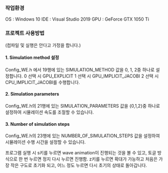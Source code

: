 ### 작업환경

OS : Windows 10
IDE : Visual Studio 2019
GPU : GeForce GTX 1050 Ti

### 프로젝트 사용방법

(컴파일 및 실행은 안다고 가정을 합니다.)
#### 1. Simulation method 설정
Config_WE.h 에서 19행에 있는 SIMULATION_METHOD 값을 0, 1, 2중 하나로 설정합니다.
0 선택 시 GPU_EXPLICIT
1 선택 시 GPU_IMPLICIT_JACOBI
2 선택 시 CPU_IMPLICIT_JACOBI를 수행합니다.

#### 2. Simulation parameters
Config_WE.h의 21행에 있는 SIMULATION_PARAMETERS 값을 {0,1,2}중 하나로 설정하여 시뮬레이션 속도를 조절할 수 있습니다.

#### 3. Number of simulation steps
Config_WE.h의 23행에 있는 NUMBER_OF_SIMULATION_STEPS 값을 설정하여 시뮬레이션 수행 시간을 설정할 수 있습니다.

프로그램 실행 시 s키를 누르면 wave animation이 진행되는 것을 볼 수 있고, 토글 방식으로 한 번 누르면 정지 다시 누르면 
진행함.
z키를 누르면 확대가 가능하고 처음은 가장 작은 구도로 초기화 되고, 어느 정도 누르면 다시 초기의 상태로 돌아갑니다.
